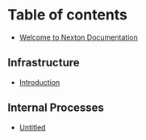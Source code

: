 # Table of contents

* [Welcome to Nexton Documentation](README.md)

## Infrastructure

* [Introduction](infrastructure/untitled.md)

## Internal Processes

* [Untitled](internal-processes/untitled.md)

